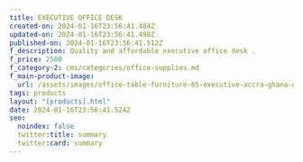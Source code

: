 ```yaml
---
title: EXECUTIVE OFFICE DESK
created-on: 2024-01-16T23:56:41.484Z
updated-on: 2024-01-16T23:56:41.498Z
published-on: 2024-01-16T23:56:41.512Z
f_description: Quality and affordable executive office desk .
f_price: 2500
f_category-2: cms/categories/office-supplies.md
f_main-product-image:
  url: /assets/images/office-table-furniture-65-executive-accra-ghana-gotogh.com.jpg
tags: products
layout: "[products].html"
date: 2024-01-16T23:56:41.524Z
seo:
  noindex: false
  twitter:title: summary
  twitter:card: summary
---
```

